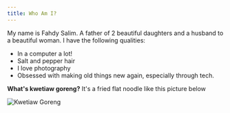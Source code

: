 ```yaml
---
title: Who Am I?
---
```


My name is Fahdy Salim. A father of 2 beautiful daughters and a husband to a beautiful woman. I have the following qualities:

- In a computer a lot! 
- Salt and pepper hair
- I love photography
- Obsessed with making old things new again, especially through tech.

**What's kwetiaw goreng?**
It's a fried flat noodle like this picture below

![Kwetiaw Goreng](https://user-images.githubusercontent.com/56542674/99329711-e549e300-28d2-11eb-85fe-70ed3f288ef5.jpg)
